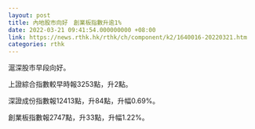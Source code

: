 ```yaml
---
layout: post
title: 內地股市向好　創業板指數升逾1%
date: 2022-03-21 09:41:54.000000000 +08:00
link: https://news.rthk.hk/rthk/ch/component/k2/1640016-20220321.htm
categories: rthk
---
```


滬深股市早段向好。

上證綜合指數較早時報3253點，升2點。

深證成份指數報12413點，升84點，升幅0.69%。

創業板指數報2747點，升33點，升幅1.22%。
